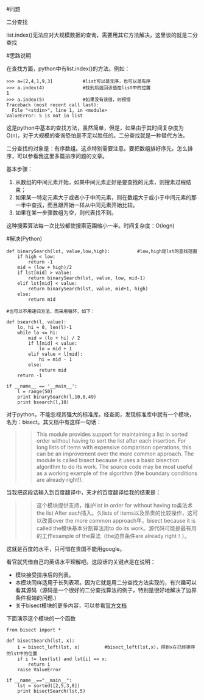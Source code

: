 #问题

二分查找

list.index()无法应对大规模数据的查询，需要用其它方法解决，这里谈的就是二分查找

#思路说明

在查找方面，python中有list.index()的方法。例如：

    >>> a=[2,4,1,9,3]           #list可以是无序，也可以是有序
    >>> a.index(4)              #找到后返回该值在list中的位置
    1
    >>> a.index(5)              #如果没有该值，则报错
    Traceback (most recent call last):
      File "<stdin>", line 1, in <module>
    ValueError: 5 is not in list

这是python中基本的查找方法，虽然简单，但是，如果由于其时间复杂度为O(n)，对于大规模的查询恐怕是不足以胜任的。二分查找就是一种替代方法。

二分查找的对象是：有序数组。这点特别需要注意。要把数组排好序先。怎么排序，可以参看我这里多篇排序问题的文章。

基本步骤：

1. 从数组的中间元素开始，如果中间元素正好是要查找的元素，则搜素过程结束；
2. 如果某一特定元素大于或者小于中间元素，则在数组大于或小于中间元素的那一半中查找，而且跟开始一样从中间元素开始比较。
3. 如果在某一步骤数组为空，则代表找不到。

这种搜索算法每一次比较都使搜索范围缩小一半。时间复杂度：O(logn)

#解决(Python)

	def binarySearch(lst, value,low,high):          #low,high是lst的查找范围
	    if high < low:
	        return -1
	    mid = (low + high)/2
	    if lst[mid] > value:
	        return binarySearch(lst, value, low, mid-1)
	    elif lst[mid] < value:
	        return binarySearch(lst, value, mid+1, high)
	    else:
	        return mid
	
	#也可以不用递归方法，而采用循环，如下：
	 
	def bsearch(l, value):
	    lo, hi = 0, len(l)-1
	    while lo <= hi:
	        mid = (lo + hi) / 2
	        if l[mid] < value:
	            lo = mid + 1
	        elif value < l[mid]:
	            hi = mid - 1
	        else:
	            return mid
	    return -1
	 
	if __name__ == '__main__':
	    l = range(50)
	    print binarySearch(l,10,0,49)
	    print bsearch(l,10)

对于python，不能忽视其强大的标准库。经查阅，发现标准库中就有一个模块，名为：bisect。其文档中有这样一句话：

>>This module provides support for maintaining a list in sorted order without having to sort the list after each insertion. For long lists of items with expensive comparison operations, this can be an improvement over the more common approach. The module is called bisect because it uses a basic bisection algorithm to do its work. The source code may be most useful as a working example of the algorithm (the boundary conditions are already right!).

当我把这段话输入到百度翻译中，天才的百度翻译给我的结果是：

>>这个模块提供支持，维护list in order for without having to类法术the list After each插入。久lists of items以及昂贵的比较操作，这可以改善over the more common approach年。bisect because it is called the模块基本分割算法用to do its work。源代码可能是最有用的工作example of the算法（the边界条件are already right！）。

这就是百度的水平，只可惜在贵国不能用google。

看官就凭借自己的英语水平理解吧。这段话的关键点是在说明：

- 模块接受排序后的列表。
- 本模块同样适用于长列表项。因为它就是用二分查找方法实现的，有兴趣可以看其源码（源码是一个很好的二分查找算法的例子，特别是很好地解决了边界条件极端的问题.)
- 关于bisect模块的更多内容，可以参看[官方文档](https://docs.python.org/2/library/bisect.html)

下面演示这个模块的一个函数
	
	from bisect import *
	
	def bisectSearch(lst, x):          
	    i = bisect_left(lst, x)         #bisect_left(lst,x)，得到x在已经排序的lst中的位置
	    if i != len(lst) and lst[i] == x:
	        return i
	    raise ValueError
	
	if __name__=="__main__":
	    lst = sorted([2,5,3,8])
	    print bisectSearch(lst,5)
